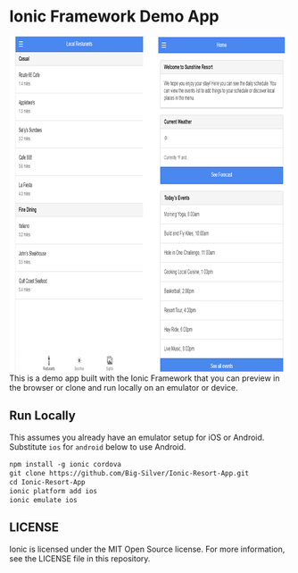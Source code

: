 # Ionic Framework Demo App

<img width="900" height="600" src="media/ionic-3.png" border="0" />
This is a demo app built with the Ionic Framework that you can preview in the browser or clone and run locally on an emulator or device.

## Run Locally

This assumes you already have an emulator setup for iOS or Android. Substitute `ios` for `android` below to use Android.

    npm install -g ionic cordova
    git clone https://github.com/Big-Silver/Ionic-Resort-App.git
    cd Ionic-Resort-App
    ionic platform add ios
    ionic emulate ios

## LICENSE

Ionic is licensed under the MIT Open Source license. For more information, see the LICENSE file in this repository.
